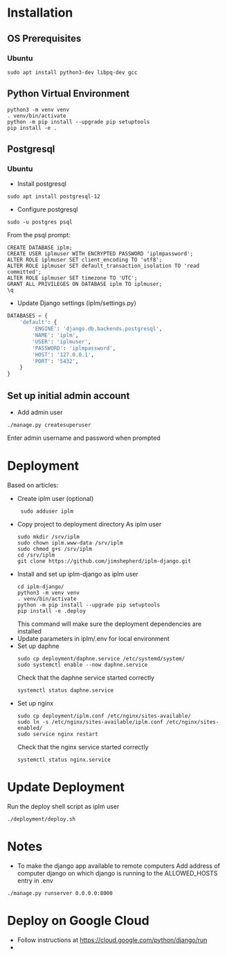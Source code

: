 

# Installation
## OS Prerequisites
### Ubuntu
```shell
sudo apt install python3-dev libpq-dev gcc
```
## Python Virtual Environment
```shell
python3 -m venv venv
. venv/bin/activate
python -m pip install --upgrade pip setuptools
pip install -e .
```
## Postgresql
### Ubuntu
* Install postgresql
```shell
sudo apt install postgresql-12
```
* Configure postgresql
```shell
sudo -u postgres psql
```
From the psql prompt:
```postgresql
CREATE DATABASE iplm;
CREATE USER iplmuser WITH ENCRYPTED PASSWORD 'iplmpassword';
ALTER ROLE iplmuser SET client_encoding TO 'utf8';
ALTER ROLE iplmuser SET default_transaction_isolation TO 'read committed';
ALTER ROLE iplmuser SET timezone TO 'UTC';
GRANT ALL PRIVILEGES ON DATABASE iplm TO iplmuser;
\q
```
* Update Django settings (iplm/settings.py)
```python
DATABASES = {
    'default': {
        'ENGINE': 'django.db.backends.postgresql',
        'NAME': 'iplm',
        'USER': 'iplmuser',
        'PASSWORD': 'iplmpassword',
        'HOST': '127.0.0.1',
        'PORT': '5432',
    }
}
```

## Set up initial admin account
* Add admin user
```shell
./manage.py createsuperuser
```
Enter admin username and password when prompted

# Deployment
Based on articles:
* Create iplm user (optional)
  ```shell
   sudo adduser iplm
  ```
* Copy project to deployment directory
  As iplm user
  ```shell
  sudo mkdir /srv/iplm
  sudo chown iplm.www-data /srv/iplm
  sudo chmod g+s /srv/iplm
  cd /srv/iplm
  git clone https://github.com/jimshepherd/iplm-django.git
  ```
* Install and set up iplm-django as iplm user
  ```shell
  cd iplm-django/
  python3 -m venv venv
  . venv/bin/activate
  python -m pip install --upgrade pip setuptools
  pip install -e .deploy
  ```
  This command will make sure the deployment dependencies are installed
* Update parameters in iplm/.env for local environment
* Set up daphne
  ```shell
  sudo cp deployment/daphne.service /etc/systemd/system/
  sudo systemctl enable --now daphne.service
  ```
  Check that the daphne service started correctly
  ```shell
  systemctl status daphne.service
  ```
* Set up nginx
  ```shell
  sudo cp deployment/iplm.conf /etc/nginx/sites-available/
  sudo ln -s /etc/nginx/sites-available/iplm.conf /etc/nginx/sites-enabled/
  sudo service nginx restart
  ```
  Check that the nginx service started correctly
  ```shell
  systemctl status nginx.service
  ```

# Update Deployment
  Run the deploy shell script as iplm user
  ```shell
  ./deployment/deploy.sh
  ```

# Notes
* To make the django app available to remote computers
Add address of computer django on which django is running to the ALLOWED_HOSTS entry in .env
```shell
./manage.py runserver 0.0.0.0:8000
```

# Deploy on Google Cloud
* Follow instructions at https://cloud.google.com/python/django/run
* 